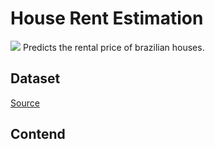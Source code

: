 # House Rent Estimation
![](https://www.gannett-cdn.com/-mm-/ada32a4f5055f07292db9003891f8c154f8c42b1/c=0-109-2122-1303/local/-/media/2020/08/11/USATODAY/usatsports/MotleyFool-TMOT-deeef720-rental-home.jpg?width=2122&height=1194&fit=crop&format=pjpg&auto=webp)
Predicts the rental price of brazilian houses.
## Dataset
[Source](https://www.kaggle.com/rubenssjr/brasilian-houses-to-rent)
## Contend
